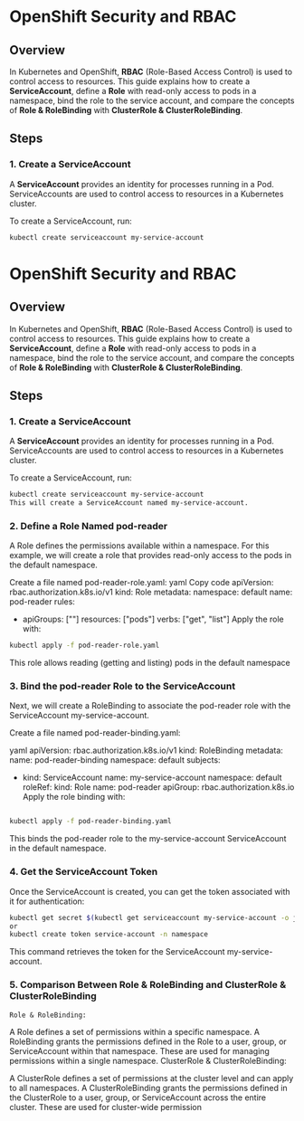 # OpenShift Security and RBAC

## Overview

In Kubernetes and OpenShift, **RBAC** (Role-Based Access Control) is used to control access to resources. This guide explains how to create a **ServiceAccount**, define a **Role** with read-only access to pods in a namespace, bind the role to the service account, and compare the concepts of **Role & RoleBinding** with **ClusterRole & ClusterRoleBinding**.

## Steps

### 1. Create a ServiceAccount

A **ServiceAccount** provides an identity for processes running in a Pod. ServiceAccounts are used to control access to resources in a Kubernetes cluster.

To create a ServiceAccount, run:

```bash
kubectl create serviceaccount my-service-account
```

# OpenShift Security and RBAC

## Overview

In Kubernetes and OpenShift, **RBAC** (Role-Based Access Control) is used to control access to resources. This guide explains how to create a **ServiceAccount**, define a **Role** with read-only access to pods in a namespace, bind the role to the service account, and compare the concepts of **Role & RoleBinding** with **ClusterRole & ClusterRoleBinding**.

## Steps

### 1. Create a ServiceAccount

A **ServiceAccount** provides an identity for processes running in a Pod. ServiceAccounts are used to control access to resources in a Kubernetes cluster.

To create a ServiceAccount, run:

```bash
kubectl create serviceaccount my-service-account
This will create a ServiceAccount named my-service-account.
```
### 2. Define a Role Named pod-reader
A Role defines the permissions available within a namespace. For this example, we will create a role that provides read-only access to the pods in the default namespace.

Create a file named pod-reader-role.yaml:
yaml
Copy code
apiVersion: rbac.authorization.k8s.io/v1
kind: Role
metadata:
  namespace: default
  name: pod-reader
rules:
- apiGroups: [""]
  resources: ["pods"]
  verbs: ["get", "list"]
Apply the role with:

```bash
kubectl apply -f pod-reader-role.yaml
```
This role allows reading (getting and listing) pods in the default namespace

### 3. Bind the pod-reader Role to the ServiceAccount
Next, we will create a RoleBinding to associate the pod-reader role with the ServiceAccount my-service-account.

Create a file named pod-reader-binding.yaml:

yaml
apiVersion: rbac.authorization.k8s.io/v1
kind: RoleBinding
metadata:
  name: pod-reader-binding
  namespace: default
subjects:
- kind: ServiceAccount
  name: my-service-account
  namespace: default
roleRef:
  kind: Role
  name: pod-reader
  apiGroup: rbac.authorization.k8s.io
Apply the role binding with:

```bash

kubectl apply -f pod-reader-binding.yaml
```
This binds the pod-reader role to the my-service-account ServiceAccount in the default namespace.


### 4. Get the ServiceAccount Token
Once the ServiceAccount is created, you can get the token associated with it for authentication:

```bash
kubectl get secret $(kubectl get serviceaccount my-service-account -o jsonpath='{.secrets[0].name}') -o jsonpath='{.data.token}' | base64 --decode
or 
kubectl create token service-account -n namespace
```
This command retrieves the token for the ServiceAccount my-service-account.

### 5. Comparison Between Role & RoleBinding and ClusterRole & ClusterRoleBinding
    Role & RoleBinding:

A Role defines a set of permissions within a specific namespace.
A RoleBinding grants the permissions defined in the Role to a user, group, or ServiceAccount within that namespace.
These are used for managing permissions within a single namespace.
ClusterRole & ClusterRoleBinding:

A ClusterRole defines a set of permissions at the cluster level and can apply to all namespaces.
A ClusterRoleBinding grants the permissions defined in the ClusterRole to a user, group, or ServiceAccount across the entire cluster.
These are used for cluster-wide permission
